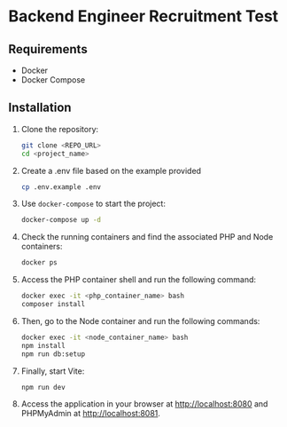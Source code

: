 # Backend Engineer Recruitment Test

## Requirements

- Docker
- Docker Compose

## Installation

1. Clone the repository:
   ```bash
   git clone <REPO_URL>
   cd <project_name>
   ```

2. Create a .env file based on the example provided
   ```bash
   cp .env.example .env
   ```

3. Use `docker-compose` to start the project:
   ```bash
   docker-compose up -d
   ```

4. Check the running containers and find the associated PHP and Node containers:
   ```bash
   docker ps
   ```

5. Access the PHP container shell and run the following command:
   ```bash
   docker exec -it <php_container_name> bash
   composer install
   ```

6. Then, go to the Node container and run the following commands:
   ```bash
   docker exec -it <node_container_name> bash
   npm install
   npm run db:setup
   ```

7. Finally, start Vite:
   ```bash
   npm run dev
   ```

8. Access the application in your browser at [http://localhost:8080](http://localhost:8080) and PHPMyAdmin at [http://localhost:8081](http://localhost:8081).